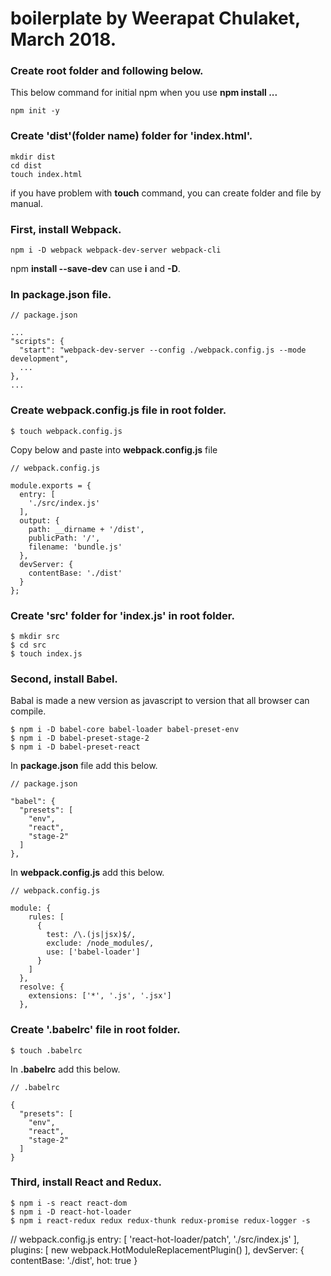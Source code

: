 # boilerplate by Weerapat Chulaket, March 2018.
### Create **root** folder and following below.
  This below command for initial npm when you use **npm install ...**
```
npm init -y
```
### Create 'dist'(folder name) folder for 'index.html'.
```
mkdir dist
cd dist
touch index.html
```
if you have problem with **touch** command, you can create folder and file by manual.

### First, install Webpack.
```
npm i -D webpack webpack-dev-server webpack-cli
```
npm **install --save-dev** can use **i** and **-D**.

### In package.json file.
```
// package.json

...
"scripts": {
  "start": "webpack-dev-server --config ./webpack.config.js --mode development",
  ...
},
...
```
### Create webpack.config.js file in root folder.
```
$ touch webpack.config.js
```
Copy below and paste into **webpack.config.js** file
```
// webpack.config.js

module.exports = {
  entry: [
    './src/index.js'
  ],
  output: {
    path: __dirname + '/dist',
    publicPath: '/',
    filename: 'bundle.js'
  },
  devServer: {
    contentBase: './dist'
  }
};
```
### Create 'src' folder for 'index.js' in root folder.
```
$ mkdir src
$ cd src
$ touch index.js
```
### Second, install Babel.
Babal is made a new version as javascript to version that all browser can compile.
```
$ npm i -D babel-core babel-loader babel-preset-env
$ npm i -D babel-preset-stage-2
$ npm i -D babel-preset-react
```
In **package.json** file add this below.
```
// package.json

"babel": {
  "presets": [
    "env",
    "react",
    "stage-2"
  ]
},
```
In **webpack.config.js** add this below.
```
// webpack.config.js

module: {
    rules: [
      {
        test: /\.(js|jsx)$/,
        exclude: /node_modules/,
        use: ['babel-loader']
      }
    ]
  },
  resolve: {
    extensions: ['*', '.js', '.jsx']
  },
```
### Create '.babelrc' file in root folder.
```
$ touch .babelrc
```
In **.babelrc** add this below.
```
// .babelrc

{
  "presets": [
    "env",
    "react",
    "stage-2"
  ]
}
```
### Third, install React and Redux.
```
$ npm i -s react react-dom
$ npm i -D react-hot-loader
$ npm i react-redux redux redux-thunk redux-promise redux-logger -s
```

// webpack.config.js
entry: [
    'react-hot-loader/patch',
    './src/index.js'
  ],
plugins: [
    new webpack.HotModuleReplacementPlugin()
  ],
devServer: {
    contentBase: './dist',
    hot: true
  }


